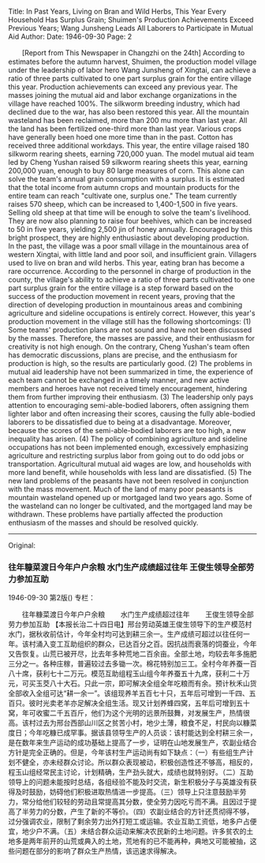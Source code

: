 Title: In Past Years, Living on Bran and Wild Herbs, This Year Every Household Has Surplus Grain; Shuimen's Production Achievements Exceed Previous Years; Wang Junsheng Leads All Laborers to Participate in Mutual Aid
Author:
Date: 1946-09-30
Page: 2

　　[Report from This Newspaper in Changzhi on the 24th] According to estimates before the autumn harvest, Shuimen, the production model village under the leadership of labor hero Wang Junsheng of Xingtai, can achieve a ratio of three parts cultivated to one part surplus grain for the entire village this year. Production achievements can exceed any previous year. The masses joining the mutual aid and labor exchange organizations in the village have reached 100%. The silkworm breeding industry, which had declined due to the war, has also been restored this year. All the mountain wasteland has been reclaimed, more than 200 mu more than last year. All the land has been fertilized one-third more than last year. Various crops have generally been hoed one more time than in the past. Cotton has received three additional workdays. This year, the entire village raised 180 silkworm rearing sheets, earning 720,000 yuan. The model mutual aid team led by Cheng Yushan raised 59 silkworm rearing sheets this year, earning 200,000 yuan, enough to buy 80 large measures of corn. This alone can solve the team's annual grain consumption with a surplus. It is estimated that the total income from autumn crops and mountain products for the entire team can reach "cultivate one, surplus one." The team currently raises 570 sheep, which can be increased to 1,400-1,500 in five years. Selling old sheep at that time will be enough to solve the team's livelihood. They are now also planning to raise four beehives, which can be increased to 50 in five years, yielding 2,500 jin of honey annually. Encouraged by this bright prospect, they are highly enthusiastic about developing production. In the past, the village was a poor small village in the mountainous area of western Xingtai, with little land and poor soil, and insufficient grain. Villagers used to live on bran and wild herbs. This year, eating bran has become a rare occurrence. According to the personnel in charge of production in the county, the village's ability to achieve a ratio of three parts cultivated to one part surplus grain for the entire village is a step forward based on the success of the production movement in recent years, proving that the direction of developing production in mountainous areas and combining agriculture and sideline occupations is entirely correct. However, this year's production movement in the village still has the following shortcomings: (1) Some teams' production plans are not sound and have not been discussed by the masses. Therefore, the masses are passive, and their enthusiasm for creativity is not high enough. On the contrary, Cheng Yushan's team often has democratic discussions, plans are precise, and the enthusiasm for production is high, so the results are particularly good. (2) The problems in mutual aid leadership have not been summarized in time, the experience of each team cannot be exchanged in a timely manner, and new active members and heroes have not received timely encouragement, hindering them from further improving their enthusiasm. (3) The leadership only pays attention to encouraging semi-able-bodied laborers, often assigning them lighter labor and often increasing their scores, causing the fully able-bodied laborers to be dissatisfied due to being at a disadvantage. Moreover, because the scores of the semi-able-bodied laborers are too high, a new inequality has arisen. (4) The policy of combining agriculture and sideline occupations has not been implemented enough, excessively emphasizing agriculture and restricting surplus labor from going out to do odd jobs or transportation. Agricultural mutual aid wages are low, and households with more land benefit, while households with less land are dissatisfied. (5) The new land problems of the peasants have not been resolved in conjunction with the mass movement. Much of the land of many poor peasants is mountain wasteland opened up or mortgaged land two years ago. Some of the wasteland can no longer be cultivated, and the mortgaged land may be withdrawn. These problems have partially affected the production enthusiasm of the masses and should be resolved quickly.



<hr /> 

Original: 


### 往年糠菜渡日今年户户余粮  水门生产成绩超过往年  王俊生领导全部劳力参加互助

1946-09-30
第2版()
专栏：

　　往年糠菜渡日今年户户余粮
　　水门生产成绩超过往年
　　王俊生领导全部劳力参加互助
    【本报长治二十四日电】邢台劳动英雄王俊生领导下的生产模范村水门，据秋收前估计，今年全村均可达到耕三余一。生产成绩可超过以往任何一年。该村涌入变工互助组织的群众，已达百分之百。因抗战而衰落的饲蚕业，今年又告恢复。山荒已被开尽，比去年多种荒地二百余亩。全部土地，均较去年多施肥三分之一。各种庄稼，普遍较过去多锄一次。棉花特别加三工。全村今年养蚕一百八十席，获利七十二万元。模范互助组程玉山组今年养蚕五十九席，获利二十万元，可买玉茭八十大石。只此一宗，即可解决全组全年吃粮而有余。预计秋禾山货全部收入全组可达“耕一余一”。该组现养羊五百七十只，五年后可增到一千四、五百只。彼时光卖老羊亦足解决全组生活。现又计划养蜂四窝，五年后可增到五十窝，年可收蜜二千五百斤，他们为这个光明的远景所鼓舞，对发展生产，热情很高。该村过去为邢台西部山川区之贫苦小村，地少土薄，粮食不足，村民向以糠菜度日；今年吃糠已成罕事。据该县领导生产的人员谈：该村能达到全村耕三余一，是在数年来生产运动的成功基础上提高了一步，证明在山地发展生产，农副业结合方针是完全正确的。但是，今年该村生产运动尚有如下缺点：（一）有些组生产计划不健全，亦未经群众讨论。所以群众表现被动，积极创造性还不够高，相反的，程玉山组经常民主讨论，计划精确，生产劲头就大，成绩也就特别好。（二）互助领导上的问题未能按时总结，各组经验不能及时交流，新生积极分子与英雄没有获得及时鼓励，妨碍他们积极进取热情进一步提高。（三）领导上只注意鼓励半劳力，常分给他们较轻的劳动且常提高其分数，使全劳力因吃亏而不满。且因过于提高了半劳力的分数，产生了新的不等价。（四）农副业结合的方针还贯彻得不够，过分强调农业，限制了剩余劳力出外打短工或运输。农业互助工资低，地多户占便宜，地少户不满。（五）未结合群众运动来解决农民新的土地问题。许多贫农的土地多是两年前开的山荒或典入的土地，荒地有的已不能再种，典地又可能被抽，这些问题在部分的影响了群众生产热情，该迅速求得解决。
